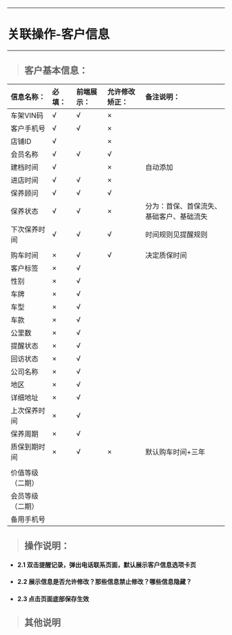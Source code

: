 
---

# 关联操作-客户信息

---

> ## 客户基本信息：

| **信息名称：** | **必填：** | **前端展示：** | **允许修改矫正：** | **备注说明：** |
| :--- | :--- | :--- | :--- | :--- |
| 车架VIN码 | √ | √ | × |  |
| 客户手机号 | √ | √ | × |  |
| 店铺ID | √ |  | × |  |
| 会员名称 | √ | √ | √ |  |
| 建档时间 | √ |  | × | 自动添加 |
| 进店时间 | √ | √ | × |  |
| 保养顾问 | √ | √ | √ |  |
| 保养状态 | √ | √ | × | 分为：首保、首保流失、基础客户、基础流失 |
| 下次保养时间 | √ | √ | √ | 时间规则见提醒规则 |
|  |  |  |  |  |
| 购车时间 | × | √ | √ | 决定质保时间 |
| 客户标签 | × | √ |  |  |
| 性别 | × | √ |  |  |
| 车牌 | × | √ |  |  |
| 车型 | × | √ |  |  |
| 车款 | × | √ |  |  |
| 公里数 | × | √ |  |  |
| 提醒状态 | × | √ |  |  |
| 回访状态 | × | √ |  |  |
| 公司名称 | × | √ |  |  |
| 地区 | × | √ |  |  |
| 详细地址 | × | √ |  |  |
| 上次保养时间 | × | √ |  |  |
| 保养周期 | × | √ |  |  |
| 质保到期时间 | × | √ | × | 默认购车时间+三年 |
|  |  |  |  |  |
| 价值等级（二期） |  |  |  |  |
| 会员等级（二期） |  |  |  |  |
| 备用手机号 |  |  |  |  |

> ## 操作说明：

* #### 2.1 双击提醒记录，弹出电话联系页面，默认展示客户信息选项卡页
* #### 2.2 展示信息是否允许修改？那些信息禁止修改？哪些信息隐藏？
* #### 2.3 点击页面底部保存生效

> ## 其他说明



